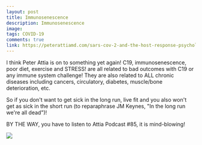 ```yaml
---
layout: post
title: Immunosenescence
description: Immunosenescence
image: 
tags: COVID-19
comments: true
link: https://peterattiamd.com/sars-cov-2-and-the-host-response-psychological-stress/
---
```

I think Peter Attia is on to something yet again! C19, immunosenescence, poor diet, exercise and STRESS! are all related to bad outcomes with C19 or any immune system challenge! They are also related to ALL chronic
diseases including cancers, circulatory, diabetes, muscle/bone deterioration, etc.

So if you don't want to get sick in the long run, live fit and you also won't get as sick in the short run (to reparaphrase JM Keynes, "In the long run we're all dead")!

BY THE WAY, you have to listen to Attia Podcast \#85, it is mind-blowing!

![](https://lh4.googleusercontent.com/mRmlzHllo-CSf91fpwmn5RlJaYTpKRXOxmye3CXZEhTPLaT71Tb5SpohPZktrRoYPzwX2u35S1j3JaNRYp6NgWY7pnYJmbsfNVOfzuhnKZyD-LN53aEt=w1280)
